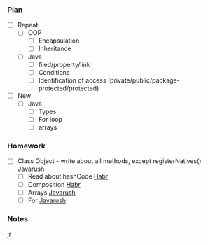 ### Plan

 - [ ] Repeat
   - [ ] OOP
     - [ ] Encapsulation
     - [ ] Inheritance
   - [ ] Java
     - [ ] filed/property/link
     - [ ] Conditions
     - [ ] Identification of access (private/public/package-protected/protected)

 - [ ] New 
   - [ ] Java
     - [ ] Types 
     - [ ] For loop
     - [ ] arrays

### Homework

- [ ] Class Object - write about all methods, except registerNatives() [Javarush](https://javarush.ru/quests/lectures/questmultithreading.level01.lecture03)
  - [ ] Read about hashCode [Habr](https://habr.com/ru/post/168195/)
  - [ ] Composition [Habr](https://habr.com/ru/post/354046/)
  - [ ] Arrays [Javarush](https://javarush.ru/groups/posts/1398-java-massivih)
  - [ ] For [Javarush](https://javarush.ru/groups/posts/for-each-java)

### Notes
 jr